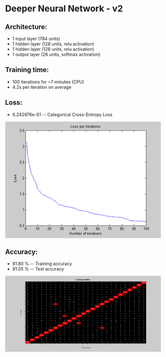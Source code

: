 # Deeper Neural Network - v2

## Architecture:

- 1 input layer (784 units)
- 1 hidden layer (128 units, relu activation)
- 1 hidden layer (128 units, relu activation)
- 1 output layer (26 units, softmax activation)

## Training time: 

- 100 iterations for ~7 minutes (CPU)
- 4.2s per iteration on average

## Loss:

- 6.242976e-01 -- Categorical Cross-Entropy Loss

![image](Visualizations/Loss_per_iterations.png)

## Accuracy:

- 81.80 % -- Training accuracy
- 81.05 % -- Test accuracy

![image](Visualizations/Confusion_Matrix.png)
